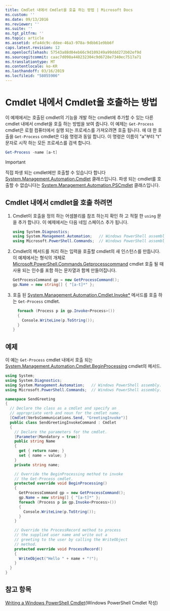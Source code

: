 ```yaml
---
title: Cmdlet 내에서 Cmdlet을 호출 하는 방법 | Microsoft Docs
ms.custom: ''
ms.date: 09/13/2016
ms.reviewer: ''
ms.suite: ''
ms.tgt_pltfrm: ''
ms.topic: article
ms.assetid: efa4dc9c-ddee-46a3-978a-9dbb61e9bb6f
caps.latest.revision: 12
ms.openlocfilehash: 57543a88d04eb66c9d109249a99ddd272b02ef9d
ms.sourcegitcommit: caac7d098a448232304c9d6728e7340ec7517a71
ms.translationtype: MT
ms.contentlocale: ko-KR
ms.lasthandoff: 03/16/2019
ms.locfileid: "58055906"
---
```

# <a name="how-to-invoke-a-cmdlet-from-within-a-cmdlet"></a>Cmdlet 내에서 Cmdlet을 호출하는 방법

이 예제에서는 호출된 cmdlet의 기능을 개발 하는 cmdlet에 추가할 수 있는 다른 cmdlet 내에서 cmdlet을 호출 하는 방법을 보여 줍니다. 이 예제는 `Get-Process` cmdlet은 로컬 컴퓨터에서 실행 되는 프로세스를 가져오려면 호출 됩니다. 에 대 한 호출을 `Get-Process` cmdlet은 다음 명령과 동일 합니다. 이 명령은 이름이 "a"부터 "t" 문자로 시작 하는 모든 프로세스를 검색 합니다.

```powershell
Get-Process -name [a-t]
```

> [!IMPORTANT]
> 직접 파생 되는 cmdlet에만 호출할 수 있습니다 합니다 [System.Management.Automation.Cmdlet](/dotnet/api/System.Management.Automation.Cmdlet) 클래스입니다. 파생 되는 cmdlet를 호출할 수 없습니다는 [System.Management.Automation.PSCmdlet](/dotnet/api/System.Management.Automation.PSCmdlet) 클래스입니다.

## <a name="to-invoke-a-cmdlet-from-within-a-cmdlet"></a>Cmdlet 내에서 cmdlet을 호출 하려면

1. Cmdlet이 호출을 정의 하는 어셈블리를 참조 하는지 확인 하 고 적절 한 `using` 문을 추가 합니다. 이 예제에서는 다음 네임 스페이스 추가 됩니다.

    ```csharp
    using System.Diagnostics;
    using System.Management.Automation;   // Windows PowerShell assembly.
    using Microsoft.PowerShell.Commands;  // Windows PowerShell assembly.
    ```

2. Cmdlet의 메서드를 처리 하는 입력을 호출할 cmdlet의 새 인스턴스를 만듭니다. 이 예제에서는 형식의 개체로 [Microsoft.PowerShell.Commands.Getprocesscommand](/dotnet/api/Microsoft.PowerShell.Commands.GetProcessCommand) cmdlet 호출 될 때 사용 되는 인수를 포함 하는 문자열과 함께 만들어집니다.

    ```csharp
    GetProcessCommand gp = new GetProcessCommand();
    gp.Name = new string[] { "[a-t]*" };
    ```

3. 호출 된 [System.Management.Automation.Cmdlet.Invoke*](/dotnet/api/System.Management.Automation.Cmdlet.Invoke) 메서드를 호출 하는 `Get-Process` cmdlet.

    ```csharp
      foreach (Process p in gp.Invoke<Process>())
      {
        Console.WriteLine(p.ToString());
      }
    }
    ```

## <a name="example"></a>예제

이 예는 `Get-Process` cmdlet 내에서 호출 되는 [System.Management.Automation.Cmdlet.BeginProcessing](/dotnet/api/System.Management.Automation.Cmdlet.BeginProcessing) cmdlet의 메서드.

```csharp
using System;
using System.Diagnostics;
using System.Management.Automation;   // Windows PowerShell assembly.
using Microsoft.PowerShell.Commands;  // Windows PowerShell assembly.

namespace SendGreeting
{
  // Declare the class as a cmdlet and specify an
  // appropriate verb and noun for the cmdlet name.
  [Cmdlet(VerbsCommunications.Send, "GreetingInvoke")]
  public class SendGreetingInvokeCommand : Cmdlet
  {
    // Declare the parameters for the cmdlet.
    [Parameter(Mandatory = true)]
    public string Name
    {
      get { return name; }
      set { name = value; }
    }
    private string name;

    // Override the BeginProcessing method to invoke
    // the Get-Process cmdlet.
    protected override void BeginProcessing()
    {
      GetProcessCommand gp = new GetProcessCommand();
      gp.Name = new string[] { "[a-t]*" };
      foreach (Process p in gp.Invoke<Process>())
      {
        Console.WriteLine(p.ToString());
      }
    }

    // Override the ProcessRecord method to process
    // the supplied user name and write out a
    // greeting to the user by calling the WriteObject
    // method.
    protected override void ProcessRecord()
    {
      WriteObject("Hello " + name + "!");
    }
  }
}
```

## <a name="see-also"></a>참고 항목

[Writing a Windows PowerShell Cmdlet](./writing-a-windows-powershell-cmdlet.md)(Windows PowerShell Cmdlet 작성)

